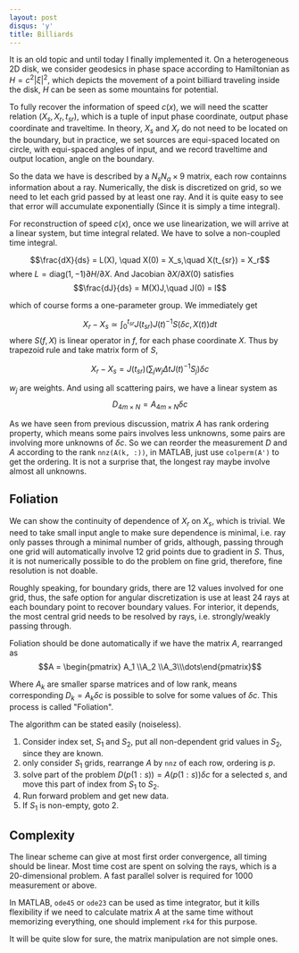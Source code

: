 ```yaml
---
layout: post
disqus: 'y'
title: Billiards
---
```


It is an old topic and until today I finally implemented it. On a heterogeneous 2D disk, we consider geodesics in phase space according to Hamiltonian as $H = c^2 |\xi|^2$, which depicts the movement of a point billiard traveling inside the disk, $H$ can be seen as some mountains for potential.

To fully recover the information of speed $c(x)$, we will need the scatter relation $(X_s, X_r, t_{sr})$, which is a tuple of input phase coordinate, output phase coordinate and traveltime. In theory, $X_s$ and $X_r$ do not need to be located on the boundary, but in practice, we set sources are equi-spaced located on circle, with equi-spaced angles of input, and we record traveltime and output location, angle on the boundary.

So the data we have is described by a $N_s N_a \times 9$ matrix, each row containns information about a ray. Numerically, the disk is discretized on grid, so we need to let each grid passed by at least one ray. And it is quite easy to see that error will accumulate exponentially (Since it is simply a time integral).

For reconstruction of speed $c(x)$, once we use linearization, we will arrive at a linear system, but time integral related. We have to solve a non-coupled time integral.

$$\frac{dX}{ds} = L(X), \quad X(0) = X_s,\quad X(t_{sr}) = X_r$$
where $L = \mathrm{diag}(1,-1)\partial H/\partial X$. And Jacobian $\partial X/\partial X(0)$ satisfies
$$\frac{dJ}{ds} = M(X)J,\quad J(0) = I$$

which of course forms a one-parameter group. We immediately get

$$X_r - X_s \simeq \int_0^{t_{sr}} J(t_{sr}) J(t)^{-1} S(\delta c, X(t))dt $$
where $S(f, X)$ is linear operator in $f$, for each phase coordinate $X$. Thus by trapezoid rule and take matrix form of $S$,

$$X_r - X_s = J(t_{sr})(\sum_j w_j \Delta t J(t)^{-1} S_j) \delta c $$

$w_j$ are weights. And using all scattering pairs, we have a linear system as
$$D_{4m\times N} = A_{4m\times N} \delta c$$

As we have seen from previous discussion, matrix $A$ has rank ordering property, which means some pairs involves less unknowns, some pairs are involving more unknowns of $\delta c$. So we can reorder the measurement $D$ and $A$ according to the rank ``nnz(A(k, :))``, in MATLAB, just use ``colperm(A')`` to get the ordering. It is not a surprise that, the longest ray maybe involve almost all unknowns.

## Foliation

We can show the continuity of dependence of $X_r$ on $X_s$, which is trivial. We need to take small input angle to make sure dependence is minimal, i.e. ray only passes through a minimal number of grids, although, passing through one grid will automatically involve 12 grid points due to gradient in $S$. Thus, it is not numerically possible to do the problem on fine grid, therefore, fine resolution is not doable.

Roughly speaking, for boundary grids, there are 12 values involved for one grid, thus, the safe option for angular discretization is use at least 24 rays at each boundary point to recover boundary values. For interior, it depends, the most central grid needs to be resolved by rays, i.e. strongly/weakly passing through.

Foliation should be done automatically if we have the matrix $A$, rearranged as
$$A = \begin{pmatrix} A_1 \\A_2 \\A_3\\\dots\end{pmatrix}$$

Where $A_k$ are smaller sparse matrices and of low rank, means corresponding $D_k = A_k \delta c$ is possible to solve for some values of $\delta c$. This process is called "Foliation".

The algorithm can be stated easily (noiseless).

1. Consider index set, $S_{1}$ and $S_2$, put all non-dependent grid values in $S_2$, since they are known.
2. only consider $S_1$ grids, rearrange $A$ by ``nnz`` of each row, ordering is $p$.
3. solve part of the problem $D(p(1:s)) = A(p(1:s)) \delta c$ for a selected $s$, and move this part of index from $S_1$ to $S_2$.
4. Run forward problem and get new data.
4. If $S_1$ is non-empty, goto 2.

## Complexity

The linear scheme can give at most first order convergence, all timing should be linear. Most time cost are spent on solving the rays, which is a 20-dimensional problem. A fast parallel solver is required for 1000 measurement or above.

In MATLAB, ``ode45`` or ``ode23`` can be used as time integrator, but it kills flexibility if we need to calculate matrix $A$ at the same time without memorizing everything, one should implement ``rk4`` for this purpose.

It will be quite slow for sure, the matrix manipulation are not simple ones.
